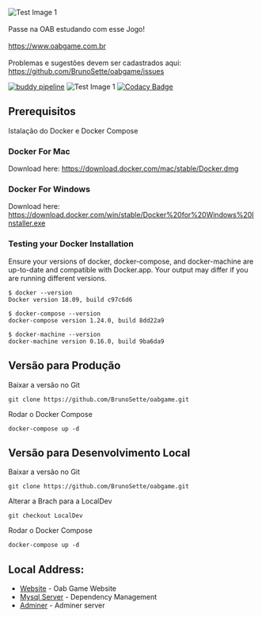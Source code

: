 ![Test Image 1](https://www.oabgame.com.br/game/img/logo.png)
<br><br>
Passe na OAB estudando com esse Jogo!
<br><br>
https://www.oabgame.com.br
<br><br>
Problemas e sugestões devem ser cadastrados aqui: https://github.com/BrunoSette/oabgame/issues

[![buddy pipeline](https://app.buddy.works/brunosette/oabgame/pipelines/pipeline/176427/badge.svg?token=3447326fa1f8563114e93ec824a4fd877ef500ad684ce4e4c7dde26d1f0d3391 "buddy pipeline")](https://app.buddy.works/brunosette/oabgame/pipelines/pipeline/176427)
![Test Image 1](https://img.shields.io/website/https/www.oabgame.com.br.svg?down_color=lightgray&down_message=Offline&style=flat-square&up_color=blue&up_message=Online)
[![Codacy Badge](https://api.codacy.com/project/badge/Grade/f78064c74c3b4e44af65c65c93482f92)](https://www.codacy.com?utm_source=github.com&amp;utm_medium=referral&amp;utm_content=BrunoSette/oabgame&amp;utm_campaign=Badge_Grade)


## Prerequisitos

Istalação do Docker e Docker Compose

### Docker For Mac

Download here: https://download.docker.com/mac/stable/Docker.dmg

### Docker For Windows

Download here: https://download.docker.com/win/stable/Docker%20for%20Windows%20Installer.exe

### Testing your Docker Installation 

Ensure your versions of docker, docker-compose, and docker-machine are up-to-date and compatible with Docker.app. Your output may differ if you are running different versions.

````
$ docker --version
Docker version 18.09, build c97c6d6

$ docker-compose --version
docker-compose version 1.24.0, build 8dd22a9

$ docker-machine --version
docker-machine version 0.16.0, build 9ba6da9
````

## Versão para Produção

Baixar a versão no Git

```git clone https://github.com/BrunoSette/oabgame.git```

Rodar o Docker Compose

```docker-compose up -d```

## Versão para Desenvolvimento Local

Baixar a versão no Git

```git clone https://github.com/BrunoSette/oabgame.git```

Alterar a Brach para a LocalDev

```git checkout LocalDev```

Rodar o Docker Compose

```docker-compose up -d```

## Local Address:

* [Website](http://localhost:8100) - Oab Game Website 
* [Mysql Server](http://localhost:9906) - Dependency Management
* [Adminer](http://localhost:8080/) - Adminer server



